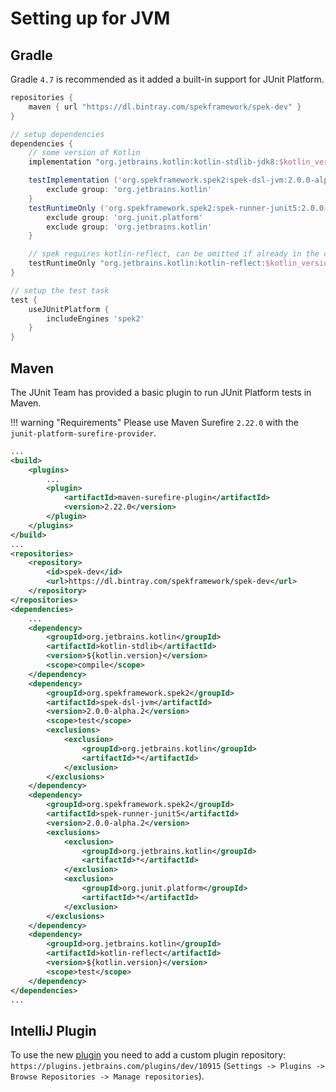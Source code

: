 # Setting up for JVM

## Gradle
Gradle `4.7` is recommended as it added a built-in support for JUnit Platform.

```groovy
repositories {
    maven { url "https://dl.bintray.com/spekframework/spek-dev" }
}

// setup dependencies
dependencies {
    // some version of Kotlin
    implementation "org.jetbrains.kotlin:kotlin-stdlib-jdk8:$kotlin_version"

    testImplementation ('org.spekframework.spek2:spek-dsl-jvm:2.0.0-alpha.1')  {
        exclude group: 'org.jetbrains.kotlin'
    }
    testRuntimeOnly ('org.spekframework.spek2:spek-runner-junit5:2.0.0-alpha.1') {
        exclude group: 'org.junit.platform'
        exclude group: 'org.jetbrains.kotlin'
    }

    // spek requires kotlin-reflect, can be omitted if already in the classpath
    testRuntimeOnly "org.jetbrains.kotlin:kotlin-reflect:$kotlin_version"
}

// setup the test task
test {
    useJUnitPlatform {
        includeEngines 'spek2'
    }
}
```

## Maven
The JUnit Team has provided a basic plugin to run JUnit Platform tests in Maven.

!!! warning "Requirements"
    Please use Maven Surefire `2.22.0` with the `junit-platform-surefire-provider`.
```xml
...
<build>
    <plugins>
        ...
        <plugin>
            <artifactId>maven-surefire-plugin</artifactId>
            <version>2.22.0</version>
        </plugin>
    </plugins>
</build>
...
<repositories>
    <repository>
        <id>spek-dev</id>
        <url>https://dl.bintray.com/spekframework/spek-dev</url>
    </repository>
</repositories>
<dependencies>
    ...
    <dependency>
        <groupId>org.jetbrains.kotlin</groupId>
        <artifactId>kotlin-stdlib</artifactId>
        <version>${kotlin.version}</version>
        <scope>compile</scope>
    </dependency>
    <dependency>
        <groupId>org.spekframework.spek2</groupId>
        <artifactId>spek-dsl-jvm</artifactId>
        <version>2.0.0-alpha.2</version>
        <scope>test</scope>
        <exclusions>
            <exclusion>
                <groupId>org.jetbrains.kotlin</groupId>
                <artifactId>*</artifactId>
            </exclusion>
        </exclusions>
    </dependency>
    <dependency>
        <groupId>org.spekframework.spek2</groupId>
        <artifactId>spek-runner-junit5</artifactId>
        <version>2.0.0-alpha.2</version>
        <exclusions>
            <exclusion>
                <groupId>org.jetbrains.kotlin</groupId>
                <artifactId>*</artifactId>
            </exclusion>
            <exclusion>
                <groupId>org.junit.platform</groupId>
                <artifactId>*</artifactId>
            </exclusion>
        </exclusions>
    </dependency>
    <dependency>
        <groupId>org.jetbrains.kotlin</groupId>
        <artifactId>kotlin-reflect</artifactId>
        <version>${kotlin.version}</version>
        <scope>test</scope>
    </dependency>
</dependencies>
...
```

## IntelliJ Plugin
To use the new [plugin](https://plugins.jetbrains.com/plugin/10915-spek-framework) you need to add a custom plugin repository: `https://plugins.jetbrains.com/plugins/dev/10915` (`Settings -> Plugins -> Browse Repositories -> Manage repositories`).
